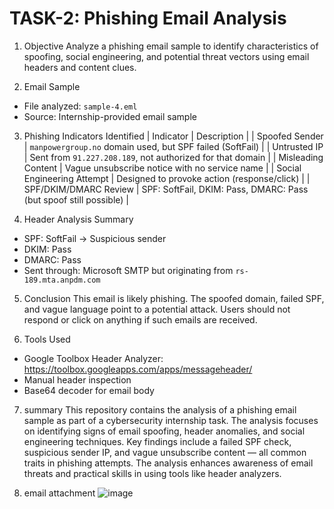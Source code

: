 # TASK-2: Phishing Email Analysis

1) Objective
Analyze a phishing email sample to identify characteristics of spoofing, social engineering, and potential threat vectors using email headers and content clues.

2) Email Sample
- File analyzed: `sample-4.eml`
- Source: Internship-provided email sample

3) Phishing Indicators Identified
| Indicator                            | Description |
| Spoofed Sender                       | `manpowergroup.no` domain used, but SPF failed (SoftFail) |
| Untrusted IP                         | Sent from `91.227.208.189`, not authorized for that domain |
| Misleading Content                   | Vague unsubscribe notice with no service name |
| Social Engineering Attempt           | Designed to provoke action (response/click) |
| SPF/DKIM/DMARC Review                | SPF: SoftFail, DKIM: Pass, DMARC: Pass (but spoof still possible) |

4) Header Analysis Summary
- SPF: SoftFail → Suspicious sender
- DKIM: Pass
- DMARC: Pass
- Sent through: Microsoft SMTP but originating from `rs-189.mta.anpdm.com`

5) Conclusion
This email is likely phishing. The spoofed domain, failed SPF, and vague language point to a potential attack. Users should not respond or click on anything if such emails are received.

6) Tools Used
- Google Toolbox Header Analyzer: https://toolbox.googleapps.com/apps/messageheader/
- Manual header inspection
- Base64 decoder for email body

7) summary
This repository contains the analysis of a phishing email sample as part of a cybersecurity internship task. The analysis focuses on identifying signs of email spoofing, header anomalies, and social engineering techniques. Key findings include a failed SPF check, suspicious sender IP, and vague unsubscribe content — all common traits in phishing attempts. The analysis enhances awareness of email threats and practical skills in using tools like header analyzers.

8) email attachment
![image](https://github.com/user-attachments/assets/4150ce40-32b7-4787-bd9b-a0d82460fde2)
